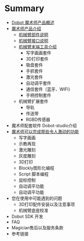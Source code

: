 # Summary

* [Dobot 魔术师产品概述](README.md)
* [魔术师产品介绍](chapter1.md)
  * [机械臂部件说明](chapter1/ji-xie-bi-bu-jian-shuo-ming.md)
  * [机械臂接口说明](chapter1/ji-xie-bi-jie-kou-shuo-ming.md)
  * [机械臂末端工具介绍](chapter1/ji-xie-bi-mo-duan-gong-ju-jie-shao.md)
    * 写字画画套件
    * 3D打印套件
    * 吸盘套件
    * 手抓套件
    * 激光套件
    * 自动调平套件
    * 通信套件（蓝牙、WIFI）
    * 手柄控制套件
  * 机械臂扩展套件
    * 导轨
    * 传送带
    * RGBD传感器
* 魔术师配套软件 Dobot-studio介绍
* [魔术师可以完成那些令人激动的功能](mo-zhu-shi-ke-yi-wan-cheng-na-xie-ling-ren-ji-dong-de-gong-neng.md)
  * 写字画画
  * 示教再现
  * 激光雕刻
  * 灰度雕刻
  * 3D打印
  * Blockly图形化编程
  * Script 脚本编程
  * 鼠标控制
  * 自动调平功能
  * 自动调平功能
* 您在使用中可能遇到的问题
  * 3D打印配件安装以及注意事项
  * 机械臂底座校准
* Dobot SDK 开发
* FAQ
* Magician售后以及服务条款
* 参考链接

